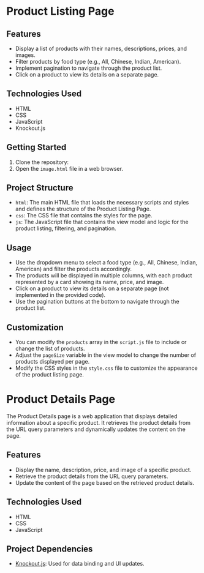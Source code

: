 # Product Listing Page


## Features

- Display a list of products with their names, descriptions, prices, and images.
- Filter products by food type (e.g., All, Chinese, Indian, American).
- Implement pagination to navigate through the product list.
- Click on a product to view its details on a separate page.

## Technologies Used

- HTML
- CSS
- JavaScript
- Knockout.js

## Getting Started

1. Clone the repository:
2. Open the `image.html` file in a web browser.

## Project Structure

- `html`: The main HTML file that loads the necessary scripts and styles and defines the structure of the Product Listing Page.
- `css`: The CSS file that contains the styles for the page.
- `js`: The JavaScript file that contains the view model and logic for the product listing, filtering, and pagination.

## Usage

- Use the dropdown menu to select a food type (e.g., All, Chinese, Indian, American) and filter the products accordingly.
- The products will be displayed in multiple columns, with each product represented by a card showing its name, price, and image.
- Click on a product to view its details on a separate page (not implemented in the provided code).
- Use the pagination buttons at the bottom to navigate through the product list.

## Customization

- You can modify the `products` array in the `script.js` file to include or change the list of products.
- Adjust the `pageSize` variable in the view model to change the number of products displayed per page.
- Modify the CSS styles in the `style.css` file to customize the appearance of the product listing page.

# Product Details Page

The Product Details page is a web application that displays detailed information about a specific product. It retrieves the product details from the URL query parameters and dynamically updates the content on the page.

## Features

- Display the name, description, price, and image of a specific product.
- Retrieve the product details from the URL query parameters.
- Update the content of the page based on the retrieved product details.

## Technologies Used

- HTML
- CSS
- JavaScript


## Project Dependencies

- [Knockout.js](https://knockoutjs.com/): Used for data binding and UI updates.

